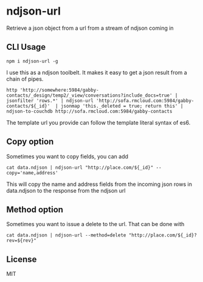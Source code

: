 # ndjson-url

Retrieve a json object from a url from a stream of ndjson coming in

## CLI Usage

    npm i ndjson-url -g

I use this as a ndjson toolbelt. It makes it easy to get a json result from a chain of pipes.

```
http 'http://somewhere:5984/gabby-contacts/_design/temp2/_view/conversations?include_docs=true' | jsonfilter 'rows.*' | ndjson-url 'http://sofa.rmcloud.com:5984/gabby-contacts/${_id}'  | jsonmap 'this._deleted = true; return this' | ndjson-to-couchdb http://sofa.rmcloud.com:5984/gabby-contacts
```    

The template url you provide can follow the template literal syntax of es6.


## Copy option

Sometimes you want to copy fields, you can add

```
cat data.ndjson | ndjson-url "http://place.com/${_id}" --copy='name,address'

```

This will copy the name and address fields from the incoming json rows in data.ndjson
 to the response from the ndjson url


## Method option

Sometimes you want to issue a delete to the url. That can be done with

```
cat data.ndjson | ndjson-url --method=delete "http://place.com/${_id}?rev=${rev}"

```




## License

MIT

